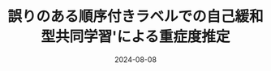 ---
title: "誤りのある順序付きラベルでの自己緩和型共同学習'による重症度推定"
collection: publications
category: domestic
permalink: /publication/miru2024-1
excerpt: ''
status: 'Published'
venue: 'MIRU 2024 Oral'
authors: '<strong> 竹崎 隼平</strong>，田中聖人，内田誠一'
paperurl: 
code: 
date: 2024-08-08
---